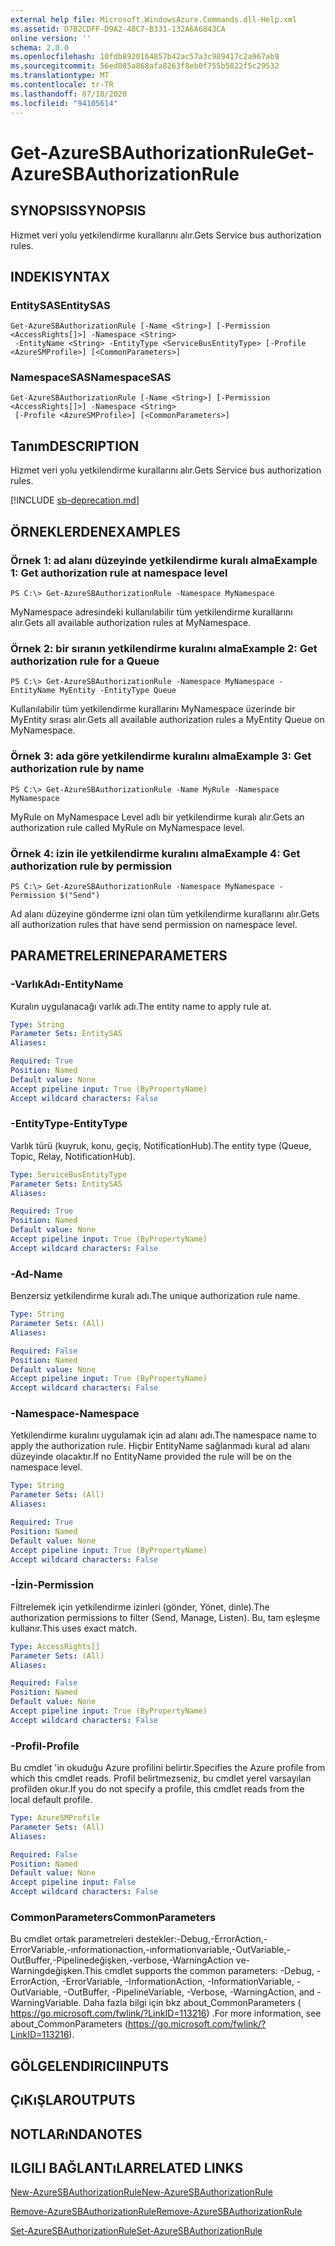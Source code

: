 ```yaml
---
external help file: Microsoft.WindowsAzure.Commands.dll-Help.xml
ms.assetid: D7B2CDFF-D9A2-48C7-B331-132A6A6843CA
online version: ''
schema: 2.0.0
ms.openlocfilehash: 10fdb8920164857b42ac57a3c989417c2a967ab9
ms.sourcegitcommit: 56ed085a868afa8263f8eb0f755b5822f5c29532
ms.translationtype: MT
ms.contentlocale: tr-TR
ms.lasthandoff: 07/18/2020
ms.locfileid: "94105614"
---
```

# <span data-ttu-id="b5f33-101">Get-AzureSBAuthorizationRule</span><span class="sxs-lookup"><span data-stu-id="b5f33-101">Get-AzureSBAuthorizationRule</span></span>

## <span data-ttu-id="b5f33-102">SYNOPSIS</span><span class="sxs-lookup"><span data-stu-id="b5f33-102">SYNOPSIS</span></span>
<span data-ttu-id="b5f33-103">Hizmet veri yolu yetkilendirme kurallarını alır.</span><span class="sxs-lookup"><span data-stu-id="b5f33-103">Gets Service bus authorization rules.</span></span>


## <span data-ttu-id="b5f33-104">INDEKI</span><span class="sxs-lookup"><span data-stu-id="b5f33-104">SYNTAX</span></span>

### <span data-ttu-id="b5f33-105">EntitySAS</span><span class="sxs-lookup"><span data-stu-id="b5f33-105">EntitySAS</span></span>
```
Get-AzureSBAuthorizationRule [-Name <String>] [-Permission <AccessRights[]>] -Namespace <String>
 -EntityName <String> -EntityType <ServiceBusEntityType> [-Profile <AzureSMProfile>] [<CommonParameters>]
```

### <span data-ttu-id="b5f33-106">NamespaceSAS</span><span class="sxs-lookup"><span data-stu-id="b5f33-106">NamespaceSAS</span></span>
```
Get-AzureSBAuthorizationRule [-Name <String>] [-Permission <AccessRights[]>] -Namespace <String>
 [-Profile <AzureSMProfile>] [<CommonParameters>]
```

## <span data-ttu-id="b5f33-107">Tanım</span><span class="sxs-lookup"><span data-stu-id="b5f33-107">DESCRIPTION</span></span>
<span data-ttu-id="b5f33-108">Hizmet veri yolu yetkilendirme kurallarını alır.</span><span class="sxs-lookup"><span data-stu-id="b5f33-108">Gets Service bus authorization rules.</span></span>

[!INCLUDE [sb-deprecation.md](../include/sb-deprecation.md)]

## <span data-ttu-id="b5f33-109">ÖRNEKLERDEN</span><span class="sxs-lookup"><span data-stu-id="b5f33-109">EXAMPLES</span></span>

### <span data-ttu-id="b5f33-110">Örnek 1: ad alanı düzeyinde yetkilendirme kuralı alma</span><span class="sxs-lookup"><span data-stu-id="b5f33-110">Example 1: Get authorization rule at namespace level</span></span>
```
PS C:\> Get-AzureSBAuthorizationRule -Namespace MyNamespace
```

<span data-ttu-id="b5f33-111">MyNamespace adresindeki kullanılabilir tüm yetkilendirme kurallarını alır.</span><span class="sxs-lookup"><span data-stu-id="b5f33-111">Gets all available authorization rules at MyNamespace.</span></span>

### <span data-ttu-id="b5f33-112">Örnek 2: bir sıranın yetkilendirme kuralını alma</span><span class="sxs-lookup"><span data-stu-id="b5f33-112">Example 2: Get authorization rule for a Queue</span></span>
```
PS C:\> Get-AzureSBAuthorizationRule -Namespace MyNamespace -EntityName MyEntity -EntityType Queue
```

<span data-ttu-id="b5f33-113">Kullanılabilir tüm yetkilendirme kurallarını MyNamespace üzerinde bir MyEntity sırası alır.</span><span class="sxs-lookup"><span data-stu-id="b5f33-113">Gets all available authorization rules a MyEntity Queue on MyNamespace.</span></span>

### <span data-ttu-id="b5f33-114">Örnek 3: ada göre yetkilendirme kuralını alma</span><span class="sxs-lookup"><span data-stu-id="b5f33-114">Example 3: Get authorization rule by name</span></span>
```
PS C:\> Get-AzureSBAuthorizationRule -Name MyRule -Namespace MyNamespace
```

<span data-ttu-id="b5f33-115">MyRule on MyNamespace Level adlı bir yetkilendirme kuralı alır.</span><span class="sxs-lookup"><span data-stu-id="b5f33-115">Gets an authorization rule called MyRule on MyNamespace level.</span></span>

### <span data-ttu-id="b5f33-116">Örnek 4: izin ile yetkilendirme kuralını alma</span><span class="sxs-lookup"><span data-stu-id="b5f33-116">Example 4: Get authorization rule by permission</span></span>
```
PS C:\> Get-AzureSBAuthorizationRule -Namespace MyNamespace -Permission $("Send")
```

<span data-ttu-id="b5f33-117">Ad alanı düzeyine gönderme izni olan tüm yetkilendirme kurallarını alır.</span><span class="sxs-lookup"><span data-stu-id="b5f33-117">Gets all authorization rules that have send permission on namespace level.</span></span>

## <span data-ttu-id="b5f33-118">PARAMETRELERINE</span><span class="sxs-lookup"><span data-stu-id="b5f33-118">PARAMETERS</span></span>

### <span data-ttu-id="b5f33-119">-VarlıkAdı</span><span class="sxs-lookup"><span data-stu-id="b5f33-119">-EntityName</span></span>
<span data-ttu-id="b5f33-120">Kuralın uygulanacağı varlık adı.</span><span class="sxs-lookup"><span data-stu-id="b5f33-120">The entity name to apply rule at.</span></span>

```yaml
Type: String
Parameter Sets: EntitySAS
Aliases: 

Required: True
Position: Named
Default value: None
Accept pipeline input: True (ByPropertyName)
Accept wildcard characters: False
```

### <span data-ttu-id="b5f33-121">-EntityType</span><span class="sxs-lookup"><span data-stu-id="b5f33-121">-EntityType</span></span>
<span data-ttu-id="b5f33-122">Varlık türü (kuyruk, konu, geçiş, NotificationHub).</span><span class="sxs-lookup"><span data-stu-id="b5f33-122">The entity type (Queue, Topic, Relay, NotificationHub).</span></span>

```yaml
Type: ServiceBusEntityType
Parameter Sets: EntitySAS
Aliases: 

Required: True
Position: Named
Default value: None
Accept pipeline input: True (ByPropertyName)
Accept wildcard characters: False
```

### <span data-ttu-id="b5f33-123">-Ad</span><span class="sxs-lookup"><span data-stu-id="b5f33-123">-Name</span></span>
<span data-ttu-id="b5f33-124">Benzersiz yetkilendirme kuralı adı.</span><span class="sxs-lookup"><span data-stu-id="b5f33-124">The unique authorization rule name.</span></span>

```yaml
Type: String
Parameter Sets: (All)
Aliases: 

Required: False
Position: Named
Default value: None
Accept pipeline input: True (ByPropertyName)
Accept wildcard characters: False
```

### <span data-ttu-id="b5f33-125">-Namespace</span><span class="sxs-lookup"><span data-stu-id="b5f33-125">-Namespace</span></span>
<span data-ttu-id="b5f33-126">Yetkilendirme kuralını uygulamak için ad alanı adı.</span><span class="sxs-lookup"><span data-stu-id="b5f33-126">The namespace name to apply the authorization rule.</span></span>
<span data-ttu-id="b5f33-127">Hiçbir EntityName sağlanmadı kural ad alanı düzeyinde olacaktır.</span><span class="sxs-lookup"><span data-stu-id="b5f33-127">If no EntityName provided the rule will be on the namespace level.</span></span>

```yaml
Type: String
Parameter Sets: (All)
Aliases: 

Required: True
Position: Named
Default value: None
Accept pipeline input: True (ByPropertyName)
Accept wildcard characters: False
```

### <span data-ttu-id="b5f33-128">-İzin</span><span class="sxs-lookup"><span data-stu-id="b5f33-128">-Permission</span></span>
<span data-ttu-id="b5f33-129">Filtrelemek için yetkilendirme izinleri (gönder, Yönet, dinle).</span><span class="sxs-lookup"><span data-stu-id="b5f33-129">The authorization permissions to filter (Send, Manage, Listen).</span></span>
<span data-ttu-id="b5f33-130">Bu, tam eşleşme kullanır.</span><span class="sxs-lookup"><span data-stu-id="b5f33-130">This uses exact match.</span></span>

```yaml
Type: AccessRights[]
Parameter Sets: (All)
Aliases: 

Required: False
Position: Named
Default value: None
Accept pipeline input: True (ByPropertyName)
Accept wildcard characters: False
```

### <span data-ttu-id="b5f33-131">-Profil</span><span class="sxs-lookup"><span data-stu-id="b5f33-131">-Profile</span></span>
<span data-ttu-id="b5f33-132">Bu cmdlet 'in okuduğu Azure profilini belirtir.</span><span class="sxs-lookup"><span data-stu-id="b5f33-132">Specifies the Azure profile from which this cmdlet reads.</span></span>
<span data-ttu-id="b5f33-133">Profil belirtmezseniz, bu cmdlet yerel varsayılan profilden okur.</span><span class="sxs-lookup"><span data-stu-id="b5f33-133">If you do not specify a profile, this cmdlet reads from the local default profile.</span></span>

```yaml
Type: AzureSMProfile
Parameter Sets: (All)
Aliases: 

Required: False
Position: Named
Default value: None
Accept pipeline input: False
Accept wildcard characters: False
```

### <span data-ttu-id="b5f33-134">CommonParameters</span><span class="sxs-lookup"><span data-stu-id="b5f33-134">CommonParameters</span></span>
<span data-ttu-id="b5f33-135">Bu cmdlet ortak parametreleri destekler:-Debug,-ErrorAction,-ErrorVariable,-ınformationaction,-ınformationvariable,-OutVariable,-OutBuffer,-Pipelinedeğişken,-verbose,-WarningAction ve-Warningdeğişken.</span><span class="sxs-lookup"><span data-stu-id="b5f33-135">This cmdlet supports the common parameters: -Debug, -ErrorAction, -ErrorVariable, -InformationAction, -InformationVariable, -OutVariable, -OutBuffer, -PipelineVariable, -Verbose, -WarningAction, and -WarningVariable.</span></span> <span data-ttu-id="b5f33-136">Daha fazla bilgi için bkz about_CommonParameters ( https://go.microsoft.com/fwlink/?LinkID=113216) .</span><span class="sxs-lookup"><span data-stu-id="b5f33-136">For more information, see about_CommonParameters (https://go.microsoft.com/fwlink/?LinkID=113216).</span></span>

## <span data-ttu-id="b5f33-137">GÖLGELENDIRICI</span><span class="sxs-lookup"><span data-stu-id="b5f33-137">INPUTS</span></span>

## <span data-ttu-id="b5f33-138">ÇıKıŞLAR</span><span class="sxs-lookup"><span data-stu-id="b5f33-138">OUTPUTS</span></span>

## <span data-ttu-id="b5f33-139">NOTLARıNDA</span><span class="sxs-lookup"><span data-stu-id="b5f33-139">NOTES</span></span>

## <span data-ttu-id="b5f33-140">ILGILI BAĞLANTıLAR</span><span class="sxs-lookup"><span data-stu-id="b5f33-140">RELATED LINKS</span></span>

[<span data-ttu-id="b5f33-141">New-AzureSBAuthorizationRule</span><span class="sxs-lookup"><span data-stu-id="b5f33-141">New-AzureSBAuthorizationRule</span></span>](./New-AzureSBAuthorizationRule.md)

[<span data-ttu-id="b5f33-142">Remove-AzureSBAuthorizationRule</span><span class="sxs-lookup"><span data-stu-id="b5f33-142">Remove-AzureSBAuthorizationRule</span></span>](./Remove-AzureSBAuthorizationRule.md)

[<span data-ttu-id="b5f33-143">Set-AzureSBAuthorizationRule</span><span class="sxs-lookup"><span data-stu-id="b5f33-143">Set-AzureSBAuthorizationRule</span></span>](./Set-AzureSBAuthorizationRule.md)


